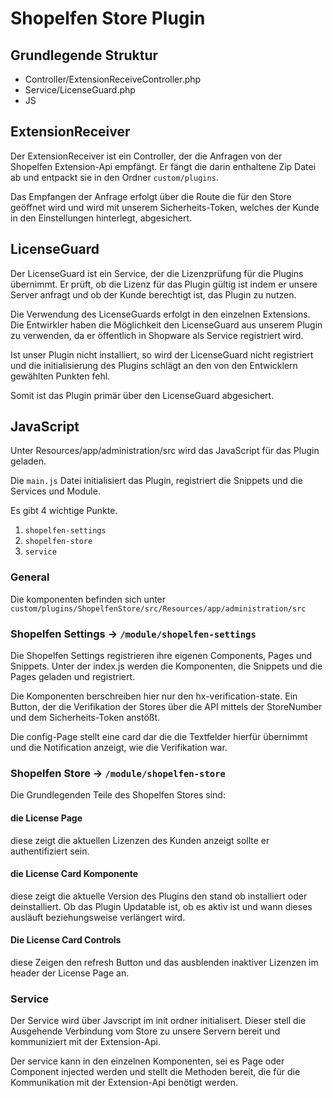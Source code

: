 # Shopelfen Store Plugin

## Grundlegende Struktur

 - Controller/ExtensionReceiveController.php
 - Service/LicenseGuard.php
 - JS

## ExtensionReceiver

Der ExtensionReceiver ist ein Controller, der die Anfragen von der Shopelfen Extension-Api empfängt.
Er fängt die darin enthaltene Zip Datei ab und entpackt sie in den Ordner `custom/plugins`.

Das Empfangen der Anfrage erfolgt über die Route die für den Store geöffnet wird und wird mit unserem Sicherheits-Token, welches der Kunde in den Einstellungen hinterlegt, abgesichert.

## LicenseGuard

Der LicenseGuard ist ein Service, der die Lizenzprüfung für die Plugins übernimmt.
Er prüft, ob die Lizenz für das Plugin gültig ist indem er unsere Server anfragt und ob der Kunde berechtigt ist, das Plugin zu nutzen.

Die Verwendung des LicenseGuards erfolgt in den einzelnen Extensions. Die Entwirkler haben die Möglichkeit den LicenseGuard aus unserem Plugin zu verwenden, da er öffentlich in Shopware als Service registriert wird. 

Ist unser Plugin nicht installiert, so wird der LicenseGuard nicht registriert und die initialisierung des Plugins schlägt an den von den Entwicklern gewählten Punkten fehl.

Somit ist das Plugin primär über den LicenseGuard abgesichert.

## JavaScript

Unter Resources/app/administration/src wird das JavaScript für das Plugin geladen.

Die `main.js` Datei initialisiert das Plugin, registriert die Snippets und die Services und Module.

Es gibt 4 wichtige Punkte.

1. `shopelfen-settings`
2. `shopelfen-store`
3. `service`

### General

Die komponenten befinden sich unter `custom/plugins/ShopelfenStore/src/Resources/app/administration/src`

### Shopelfen Settings  -> `/module/shopelfen-settings`

Die Shopelfen Settings registrieren ihre eigenen Components, Pages und Snippets.
Unter der index.js werden die Komponenten, die Snippets und die Pages geladen und registriert.

Die Komponenten berschreiben hier nur den hx-verification-state. Ein Button, der die Verifikation der Stores über die API mittels der StoreNumber und dem Sicherheits-Token anstößt.

Die config-Page stellt eine card dar die die Textfelder hierfür übernimmt und die Notification anzeigt, wie die Verifikation war.

### Shopelfen Store -> `/module/shopelfen-store`

Die Grundlegenden Teile des Shopelfen Stores sind:

#### die License Page 
diese zeigt die aktuellen Lizenzen des Kunden anzeigt sollte er authentifiziert sein.

#### die License Card Komponente

diese zeigt die aktuelle Version des Plugins den stand ob installiert oder deinstalliert. Ob das Plugin Updatable ist, ob es aktiv ist und wann dieses ausläuft beziehungsweise verlängert wird.

#### Die License Card Controls

diese Zeigen den refresh Button und das ausblenden inaktiver Lizenzen im header der License Page an.

### Service

Der Service wird über Javscript im init ordner initialisert. Dieser stell die Ausgehende Verbindung vom Store zu unsere Servern bereit und kommuniziert mit der Extension-Api.

Der service kann in den einzelnen Komponenten, sei es Page oder Component injected werden und stellt die Methoden bereit, die für die Kommunikation mit der Extension-Api benötigt werden.




